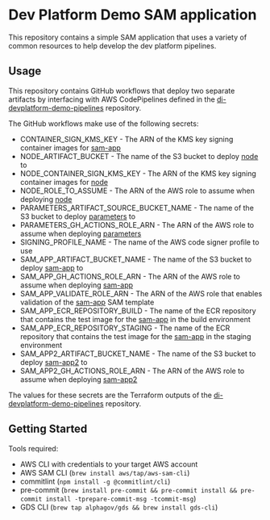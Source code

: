 # Dev Platform Demo SAM application

This repository contains a simple SAM application that uses a variety of common resources to help develop
the dev platform pipelines.

## Usage

This repository contains GitHub workflows that deploy two separate artifacts by interfacing with AWS CodePipelines
defined in the [di-devplatform-demo-pipelines](https://github.com/alphagov/di-devplatform-demo-pipelines)
repository.

The GitHub workflows make use of the following secrets:

* CONTAINER_SIGN_KMS_KEY - The ARN of the KMS key signing container images for [sam-app](sam-app)
* NODE_ARTIFACT_BUCKET - The name of the S3 bucket to deploy [node](node) to
* NODE_CONTAINER_SIGN_KMS_KEY - The ARN of the KMS key signing container images for [node](node)
* NODE_ROLE_TO_ASSUME - The ARN of the AWS role to assume when deploying [node](node)
* PARAMETERS_ARTIFACT_SOURCE_BUCKET_NAME - The name of the S3 bucket to deploy [parameters](parameters) to
* PARAMETERS_GH_ACTIONS_ROLE_ARN - The ARN of the AWS role to assume when deploying [parameters](parameters)
* SIGNING_PROFILE_NAME - The name of the AWS code signer profile to use
* SAM_APP_ARTIFACT_BUCKET_NAME - The name of the S3 bucket to deploy [sam-app](sam-app) to
* SAM_APP_GH_ACTIONS_ROLE_ARN - The ARN of the AWS role to assume when deploying [sam-app](sam-app)
* SAM_APP_VALIDATE_ROLE_ARN - The ARN of the AWS role that enables validation of the [sam-app](sam-app) SAM template
* SAM_APP_ECR_REPOSITORY_BUILD - The name of the ECR repository that contains the test image for the [sam-app](sam-app) in the build environment
* SAM_APP_ECR_REPOSITORY_STAGING - The name of the ECR repository that contains the test image for the [sam-app](sam-app) in the staging environment
* SAM_APP2_ARTIFACT_BUCKET_NAME - The name of the S3 bucket to deploy [sam-app2](sam-app2) to
* SAM_APP2_GH_ACTIONS_ROLE_ARN - The ARN of the AWS role to assume when deploying [sam-app2](sam-app2)

The values for these secrets are the Terraform outputs of the
[di-devplatform-demo-pipelines](https://github.com/alphagov/di-devplatform-demo-pipelines) repository.

## Getting Started

Tools required:

* AWS CLI with credentials to your target AWS account
* AWS SAM CLI (`brew install aws/tap/aws-sam-cli`)
* commitlint (`npm install -g @commitlint/cli`)
* pre-commit (`brew install pre-commit && pre-commit install && pre-commit install -tprepare-commit-msg -tcommit-msg`)
* GDS CLI (`brew tap alphagov/gds && brew install gds-cli`)
